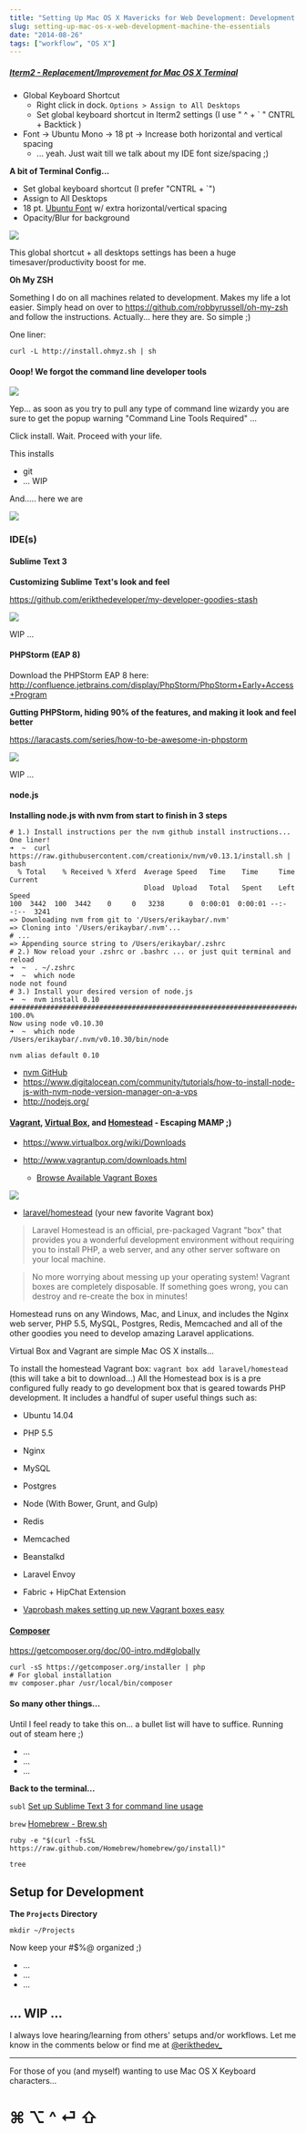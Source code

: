 ```yaml
---
title: "Setting Up Mac OS X Mavericks for Web Development: Development Essentials"
slug: setting-up-mac-os-x-web-development-machine-the-essentials
date: "2014-08-26"
tags: ["workflow", "OS X"]
---
```


##### [Iterm2 - Replacement/Improvement for Mac OS X Terminal](http://iterm2.com/)

* Global Keyboard Shortcut
	* Right click in dock. `Options > Assign to All Desktops`
	* Set global keyboard shortcut in Iterm2 settings (I use " ^ + ` " CNTRL + Backtick )
* Font -> Ubuntu Mono -> 18 pt -> Increase both horizontal and vertical spacing
	* ... yeah. Just wait till we talk about my IDE font size/spacing ;)

**A bit of Terminal Config...**

* Set global keyboard shortcut (I prefer "CNTRL + `")
* Assign to All Desktops
* 18 pt. [Ubuntu Font](http://font.ubuntu.com/) w/ extra horizontal/vertical spacing
* Opacity/Blur for background

![](/content/images/2014/Aug/Preferences_and_1__bash_and_Ghost_Admin_and_Setting_Up_Mac_OS_X_Mavericks_for_Web_Development__Getting_Started.png)

This global shortcut + all desktops settings has been a huge timesaver/productivity boost for me.

**Oh My ZSH**

Something I do on all machines related to development. Makes my life a lot easier. Simply head on over to https://github.com/robbyrussell/oh-my-zsh and follow the instructions. Actually... here they are. So simple ;)

One liner:

`curl -L http://install.ohmyz.sh | sh`

#### Ooop! We forgot the command line developer tools

![](/content/images/2014/Aug/1__bash_and_robbyrussell_oh_my_zsh_B7_GitHub.png)

Yep... as soon as you try to pull any type of command line wizardy you are sure to get the popup warning "Command Line Tools Required" ... 

Click install. Wait. Proceed with your life.

This installs

* git
* ... WIP


And..... here we are

![](/content/images/2014/Aug/1__erikaybar_Battle_Station_____zsh_.png)

### IDE(s)

#### Sublime Text 3

**Customizing Sublime Text's look and feel**

https://github.com/erikthedeveloper/my-developer-goodies-stash

![](/content/images/2014/Aug/Fullscreen_8_26_14__8_25_AM.png)

WIP ...

#### PHPStorm (EAP 8)

Download the PHPStorm EAP 8 here: http://confluence.jetbrains.com/display/PhpStorm/PhpStorm+Early+Access+Program

**Gutting PHPStorm, hiding 90% of the features, and making it look and feel better**

https://laracasts.com/series/how-to-be-awesome-in-phpstorm

![](/content/images/2014/Aug/Fullscreen_8_26_14__8_27_AM.png)

WIP ...

#### node.js

**Installing node.js with nvm from start to finish in 3 steps**

```language-bash
# 1.) Install instructions per the nvm github install instructions... One liner!
➜  ~  curl https://raw.githubusercontent.com/creationix/nvm/v0.13.1/install.sh | bash
  % Total    % Received % Xferd  Average Speed   Time    Time     Time  Current
                                 Dload  Upload   Total   Spent    Left  Speed
100  3442  100  3442    0     0   3238      0  0:00:01  0:00:01 --:--:--  3241
=> Downloading nvm from git to '/Users/erikaybar/.nvm'
=> Cloning into '/Users/erikaybar/.nvm'...
# ...
=> Appending source string to /Users/erikaybar/.zshrc
# 2.) Now reload your .zshrc or .bashrc ... or just quit terminal and reload
➜  ~  . ~/.zshrc
➜  ~  which node
node not found
# 3.) Install your desired version of node.js
➜  ~  nvm install 0.10
######################################################################## 100.0%
Now using node v0.10.30
➜  ~  which node
/Users/erikaybar/.nvm/v0.10.30/bin/node
```

```language-bash
nvm alias default 0.10
```

* [nvm GitHub](https://github.com/creationix/nvm)
* https://www.digitalocean.com/community/tutorials/how-to-install-node-js-with-nvm-node-version-manager-on-a-vps
* http://nodejs.org/

#### [Vagrant](http://www.vagrantup.com/downloads.html), [Virtual Box](https://www.virtualbox.org/wiki/Downloads), and [Homestead](http://laravel.com/docs/homestead) - Escaping MAMP ;)

* https://www.virtualbox.org/wiki/Downloads



* http://www.vagrantup.com/downloads.html
	* [Browse Available Vagrant Boxes](https://vagrantcloud.com/search?order=desc&page=1&q=ubuntu&sort=favorites&utf8=%E2%9C%93)
    
![](/content/images/2014/Aug/Vagrant.png)

* [laravel/homestead](http://laravel.com/docs/homestead#installation-and-setup) (your new favorite Vagrant box)

> Laravel Homestead is an official, pre-packaged Vagrant "box" that provides you a wonderful development environment without requiring you to install PHP, a web server, and any other server software on your local machine. 

>No more worrying about messing up your operating system! Vagrant boxes are completely disposable. If something goes wrong, you can destroy and re-create the box in minutes!

Homestead runs on any Windows, Mac, and Linux, and includes the Nginx web server, PHP 5.5, MySQL, Postgres, Redis, Memcached and all of the other goodies you need to develop amazing Laravel applications.


Virtual Box and Vagrant are simple Mac OS X installs...

To install the homestead Vagrant box: `vagrant box add laravel/homestead` (this will take a bit to download...) All the Homestead box is is a pre configured fully ready to go development box that is geared towards PHP development. It includes a handful of super useful things such as:

* Ubuntu 14.04
* PHP 5.5
* Nginx
* MySQL
* Postgres
* Node (With Bower, Grunt, and Gulp)
* Redis
* Memcached
* Beanstalkd
* Laravel Envoy
* Fabric + HipChat Extension

* [Vaprobash makes setting up new Vagrant boxes easy](http://fideloper.github.io/Vaprobash/)

#### [Composer](https://getcomposer.org/doc/00-intro.md#globally)



https://getcomposer.org/doc/00-intro.md#globally

```language-bash
curl -sS https://getcomposer.org/installer | php
# For global installation
mv composer.phar /usr/local/bin/composer
```

	

#### So many other things...

Until I feel ready to take this on... a bullet list will have to suffice. Running out of steam here ;)

* ...
* ...
* ...

**Back to the terminal...**

`subl` [Set up Sublime Text 3 for command line usage](https://www.sublimetext.com/docs/3/osx_command_line.html) 

`brew` [Homebrew - Brew.sh](http://brew.sh/)

```language-bash
ruby -e "$(curl -fsSL https://raw.github.com/Homebrew/homebrew/go/install)"
```

`tree`

## Setup for Development

**The `Projects` Directory**

`mkdir ~/Projects`

Now keep your #$%@ organized ;)

* ...
* ...
* ...


## ... WIP ...


I always love hearing/learning from others' setups and/or workflows. Let me know in the comments below or find me at [@erikthedev\_](https://twitter.com/erikthedev_)


--- 

For those of you (and myself) wanting to use Mac OS X Keyboard characters...

# ⌘ ⌥ ^ ⏎ ⇧
